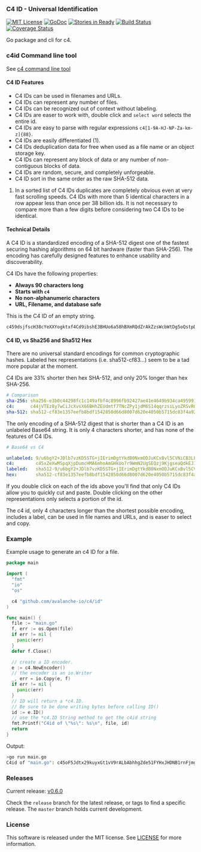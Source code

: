 ### C4 ID - Universal Identification

[![MIT License](https://img.shields.io/badge/license-MIT-blue.svg)](../LICENSE)
[![GoDoc](https://godoc.org/github.com/avalanche-io/c4?status.svg)](https://godoc.org/github.com/avalanche-io/c4)
[![Stories in Ready](https://badge.waffle.io/avalanche-io/c4.png?label=ready&title=Ready)](https://waffle.io/avalanche-io/c4)
[![Build Status](https://travis-ci.org/avalanche-io/c4.svg?branch=master)](https://travis-ci.org/avalanche-io/c4)
[![Coverage Status](https://coveralls.io/repos/github/avalanche-io/c4/badge.svg?branch=master)](https://coveralls.io/github/avalanche-io/c4?branch=master)

Go package and cli for c4.

### c4id Command line tool
See [c4 command line tool](https://github.com/avalanche-io/c4/tree/master/cmd/c4id)

#### C4 ID Features

- C4 IDs can be used in filenames and URLs.
- C4 IDs can represent any number of files.
- C4 IDs can be recognized out of context without labeling.
- C4 IDs are easer to work with, double click and `select word` selects the entire id.
- C4 IDs are easy to parse with regular expressions `c4[1-9A-HJ-NP-Za-km-z]{88}`.
- C4 IDs are easily differentiated (1).
- C4 IDs deduplication data for free when used as a file name or an object storage key. 
- C4 IDs can represent any block of data or any number of non-contiguous blocks of data.
- C4 IDs are random, secure, and completely unforgeable.
- C4 ID sort in the same order as the raw SHA-512 data.

1. In a sorted list of C4 IDs duplicates are completely obvious even at very fast scrolling speeds. C4 IDs with more than 5 identical characters in a row appear less than once per 38 billion ids. It is not necessary to compare more than a few digits before considering two C4 IDs to be identical.

#### Technical Details
A C4 ID is a standardized encoding of a SHA-512 digest one of the fastest securing hashing algorithms on 64 bit hardware (faster than SHA-256). The encoding has carefully designed features to enhance usability and discoverability.

C4 IDs have the following properties:

- **Always 90 characters long**
- **Starts with `c4`**
- **No non-alphanumeric characters**
- **URL, Filename, and database safe**

This is the C4 ID of an empty string.

```
c459dsjfscH38cYeXXYogktxf4Cd9ibshE3BHUo6a58hBXmRQdZrAkZzsWcbWtDg5oQstpDuni4Hirj75GEmTc1sFT
```

#### C4 ID, vs Sha256 and Sha512 Hex
There are no universal standard encodings for common cryptographic hashes. Labeled hex representations (i.e. sha512-cf83...) seem to be a tad more popular at the moment.

C4 IDs are 33% shorter then hex SHA-512, and only 20% longer than hex SHA-256.

```yaml
# Comparison
sha-256: sha256-e3b0c44298fc1c149afbf4c8996fb92427ae41e4649b934ca495991b7852b855
c4:      c44jVTEz8y7wCiJcXvsX66BHhZEUdmtf7TNcZPy1jdM6S14qqrzsiLyoZRSvRGcAMLnKn4zVBvAFimNg14NFKp46cC
sha-512: sha512-cf83e1357eefb8bdf1542850d66d8007d620e4050b5715dc83f4a921d36ce9ce47d0d13c5d85f2b0ff8318d2877eec2f63b931bd47417a81a538327af927da3e
```

The only encoding of a SHA-512 digest that is shorter than a C4 ID is an unlabeled Base64 string. It is only 4 characters shorter, and has none of the features of C4 IDs.

```yaml
# Base64 vs C4

unlabeled: 9/u6bgY2+JDlb7vzKD5STG+jIErimDgtYkdB0NxmODJuKCxBvl5CVNiCB3LFUYosWowMf37aGVlKfrU5RT4e1w
c4:        c45xZeXwMSpqXjpDumcHMA6mhoAmGHkUo7r9WmN2UgSEQzj9KjgseaQdkEJ11fGb5S1WEENcV3q8RFWwEeVpC7Fjk2
labeled:   sha512-9/u6bgY2+JDlb7vzKD5STG+jIErimDgtYkdB0NxmODJuKCxBvl5CVNiCB3LFUYosWowMf37aGVlKfrU5RT4e1w
hex:       sha512-cf83e1357eefb8bdf1542850d66d8007d620e4050b5715dc83f4a921d36ce9ce47d0d13c5d85f2b0ff8318d2877eec2f63b931bd47417a81a538327af927da3e
```

If you double click on each of the ids above you'll find that only C4 IDs allow you to quickly cut and paste.  Double clicking on the other representations only selects a portion of the id.

The c4 id, only 4 characters longer than the shortest possible encoding, includes a label, can be used in file names and URLs, and is easer to select and copy.


### Example
Example usage to generate an c4 ID for a file.

```go
package main

import (
  "fmt"
  "io"
  "os"

  c4 "github.com/avalanche-io/c4/id"
)

func main() {
  file := "main.go"
  f, err := os.Open(file)
  if err != nil {
    panic(err)
  }
  defer f.Close()

  // create a ID encoder.
  e := c4.NewEncoder()
  // the encoder is an io.Writer
  _, err = io.Copy(e, f)
  if err != nil {
    panic(err)
  }
  // ID will return a *c4.ID.
  // Be sure to be done writing bytes before calling ID()
  id := e.ID()
  // use the *c4.ID String method to get the c4id string
  fmt.Printf("C4id of \"%s\": %s\n", file, id)
  return
}

```

Output:

```bash
>go run main.go 
C4id of "main.go": c45oF5Jdtx29kuyxGt1vV9rALbAbhhgZde51FYHxJHDNB1rnFjmgzvJCgFH61ChV8MMcmnPuiDthiva7LYgAbhuy1X
```


### Releases 

Current release: [v0.6.0](https://github.com/avalanche-io/c4/tree/v0.6.0)

Check the `release` branch for the latest release, or tags to find a specific release.  The `master` branch holds current development.

### License
This software is released under the MIT license.  See [LICENSE](./LICENSE) for more information.

